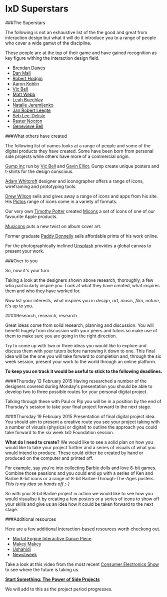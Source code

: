 IxD Superstars
==============

###The Superstars


The following is not an exhaustive list of the the good and great from interaction design but what it will do it introduce you to a range of people who cover a wide gamut of the discipline.

These people are at the top of their game and have gained recognition as key figure withing the interaction design field.

- [Brendan Dawes](http://brendandawes.com)
- [Dan Mall](http://danielmall.com)
- [Robert Hodgin](http://roberthodgin.com)
- [Aaron Koblin](http://www.aaronkoblin.com)
- [Vic Bell](http://www.vicbell.co.uk)
- [Matt Webb](http://berglondon.com/studio/matt-webb)
- [Leah Buechlay](http://leahbuechley.com)
- [Natalie Jeremijenko](http://www.nataliejeremijenko.com)
- [Jan Robert Leegte](http://www.leegte.org)
- [Seb Lee-Delisle](http://seb.ly)
- [Raster Nooton](http://www.raster-noton.net)
- [Genevieve Bell](http://newsroom.intel.com/community/intel_newsroom/bios?n=Genevieve%20Bell&f=searchAll)


###What others have created

The following list of names looks at a range of people and some of the digital products they have created. Some have been born from personal side projects while others have more of a commercial origin.

[Gump inc](http://gumpinc.com) run by [Vic Bell](http://www.vicbell.co.uk) and [Gavin Elliot](http://www.gavinelliott.co.uk), Gump create unique posters and t-shirts for the design conscious.

[Adam Whitcroft](http://adamwhitcroft.com) designer and iconographer offers a range of icons, wireframing and prototyping tools.

[Drew Wilson](http://drewwilson.com) sells and gives away a range of icons and apps from his site. His [Pictos](http://pictos.cc) range of icons come in a variety of formats.

Our very own [Timothy Potter](http://tejpotter.com) created [Micons](http://micons.tejpotter.com) a set of icons of one of our favourite Apple products.

[Musicons](http://musicons.co) puts a new twist on album cover art.

Former graduate [Paddy Donnelly](http://lefft.com) sells affordable prints of his work online.

For the photographically inclined [Unsplash](https://unsplash.com) provides a global canvas to present your work.

###Over to you

So, now it's your turn. 

Taking a look at the designers shown above research, thoroughly, a few who particularly inspire you. Look at what they have created, what inspires them and who they have worked for. 

Now list your interests, what inspires you in *design, art, music, film, nature,* it's up to you.

####Research, research, research

Great ideas come from solid research, planning and discussion. You will benefit hugely from discussion with your peers and tutors so make use of them to make sure you are going in the right direction. 

Try to come up with two or three ideas you would like to explore and discuss them with your tutors before narrowing it down to one. This final idea will be the one you will take forward to completion and, through the six week session, present your work to the world through an online platform.

**To keep you on track it would be useful to stick to the following deadlines.**

####Thursday 12 February 2015
Having researched a number of the designers covered during Monday's presentation you should be able to develop two to three possible routes for your personal digital project. 

Talking through these with Paul or Pip you will be in a position by the end of Thursday's session to take your final project forward to the next stage.


####Thursday 19 February 2015
Presentation of final digital project idea. You should aim to present a creative route you see your project taking with a number of visuals (physical or digital) to outline the approach you could take forward to the six week IxD Foundation session.

**What do I need to create?** We would like to see a solid plan on how you would like to take your project further and a series of visuals of what you would intend to produce. These could either be created by hand or produced on the computer and printed off. 

For example, say you're into collecting Barbie dolls and love 8-bit games. Combine those passions and you could end up with a series of Ken and Barbie 8-bit icons or a range of 8-bit Barbie-Through-The-Ages posters. *This is my idea so hands off ;-)* 

So with your 8-bit Barbie project in action we would like to see how you would visualise it by creating a few posters or a series of icons to show off your skills and give us an idea how it could be taken forward to the next stage.


###Additional resources

Here are a few additional interaction-based resources worth checkong out.

- [Mortal Engine Interactive Dance Piece](http://www.youtube.com/watch?v=sbjOMualLVs )
- [Makey Makey](http://makeymakey.com)
- [Ushahidi](http://www.ushahidi.com)
- [Newstweek](http://newstweek.com)

Take a look at this video from the most recent [Consumer Electronics Show](http://www.youtube.com/watch?v=Q31IRTwk4rM) to see where the future is taking us.


**[Start Something: The Power of Side Projects](https://medium.com/busy-building-things/start-something-the-power-of-side-projects-648223f673af)**

We will add to this as the project period progresses.



